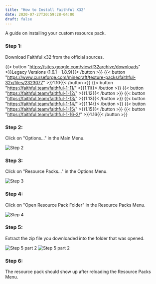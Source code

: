 ```yaml
---
title: "How to Install Faithful X32"
date: 2020-07-27T20:59:28-04:00
draft: false
---
```

A guide on installing your custom resource pack.

### Step 1:
Download Faithful x32 from the official sources.

{{< button "https://sites.google.com/view/f32archive/downloads" >}}Legacy Versions (1.6.1 - 1.8.9){{< /button >}}
{{< button "https://www.curseforge.com/minecraft/texture-packs/faithful-32x/files/2323077" >}}1.10{{< /button >}}
{{< button "https://faithful.team/faithful-1-11/" >}}1.11{{< /button >}}
{{< button "https://faithful.team/faithful-1-12/" >}}1.12{{< /button >}}
{{< button "https://faithful.team/faithful-1-13/" >}}1.13{{< /button >}}
{{< button "https://faithful.team/faithful-1-14/" >}}1.14{{< /button >}}
{{< button "https://faithful.team/faithful-1-15/" >}}1.15{{< /button >}}
{{< button "https://faithful.team/faithful-1-16-2/" >}}1.16{{< /button >}}

### Step 2:
Click on "Options..." in the Main Menu.

![Step 2](/images/InstallGuides/tweaks/step2.png)

### Step 3:
Click on "Resource Packs..." in the Options Menu.

![Step 3](/images/InstallGuides/tweaks/step3.png)


### Step 4:
Click on "Open Resource Pack Folder" in the Resource Packs Menu.

![Step 4](/images/InstallGuides/faithful/step4.png)


### Step 5:
Extract the zip file you downloaded into the folder that was opened.

![Step 5 part 2](/images/InstallGuides/faithful/step5.png)
![Step 5 part 2](/images/InstallGuides/faithful/step5pt2.png)


### Step 6:
The resource pack should show up after reloading the Resource Packs Menu.
